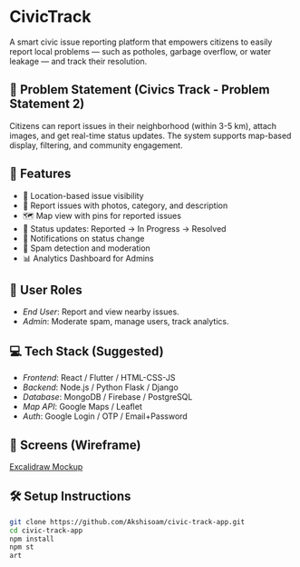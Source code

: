 # CivicTrack

A smart civic issue reporting platform that empowers citizens to easily report local problems — such as potholes, garbage overflow, or water leakage — and track their resolution.

## 🚀 Problem Statement (Civics Track - Problem Statement 2)
Citizens can report issues in their neighborhood (within 3-5 km), attach images, and get real-time status updates. The system supports map-based display, filtering, and community engagement.

## 🌟 Features

- 📍 Location-based issue visibility
- 📝 Report issues with photos, category, and description
- 🗺 Map view with pins for reported issues
- 🔄 Status updates: Reported → In Progress → Resolved
- 🔔 Notifications on status change
- 🚫 Spam detection and moderation
- 📊 Analytics Dashboard for Admins

## 👥 User Roles

- *End User*: Report and view nearby issues.
- *Admin*: Moderate spam, manage users, track analytics.

## 💻 Tech Stack (Suggested)

- *Frontend*: React / Flutter / HTML-CSS-JS
- *Backend*: Node.js / Python Flask / Django
- *Database*: MongoDB / Firebase / PostgreSQL
- *Map API*: Google Maps / Leaflet
- *Auth*: Google Login / OTP / Email+Password

## 📌 Screens (Wireframe)
[Excalidraw Mockup](https://link.excalidraw.com/l/65VNwvy7c4X/8YC7pOyxtr5)
## 🛠 Setup Instructions

```bash
git clone https://github.com/Akshisoam/civic-track-app.git
cd civic-track-app
npm install
npm st
art
